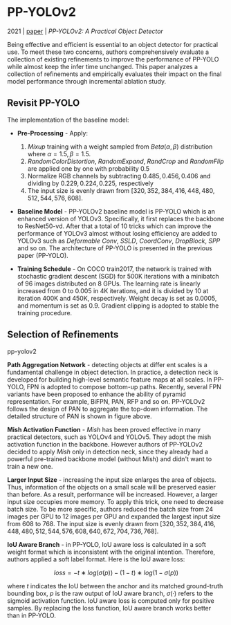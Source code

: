 # PP-YOLOv2

2021 | [paper](https://arxiv.org/pdf/2104.10419) | _PP-YOLOv2: A Practical Object Detector_

Being effective and efficient is essential to an object detector for practical use. To meet these two concerns, authors comprehensively evaluate a collection of existing refinements to improve the performance of PP-YOLO while almost keep the infer time unchanged. This paper analyzes a collection of refinements and empirically evaluates their impact on the final model performance through incremental ablation study.

## Revisit PP-YOLO

The implementation of the baseline model:

* **Pre-Processing** -  Apply:
    1. _Mixup_ training with a weight sampled from $Beta(α, β)$ distribution where $α = 1.5, β = 1.5$.
    2. _RandomColorDistortion_, _RandomExpand_, _RandCrop_ and _RandomFlip_ are applied one by one with probability 0.5
    3. Normalize RGB channels by subtracting $0.485, 0.456, 0.406$ and dividing by $0.229, 0.224, 0.225$, respectively
    4. The input size is evenly drawn from $[320, 352, 384, 416, 448, 480, 512, 544, 576, 608]$.

* **Baseline Model** - PP-YOLOv2 baseline model is PP-YOLO which is an enhanced version of YOLOv3. Specifically, it first replaces the backbone to ResNet50-vd. After that a total of 10 tricks which can improve the performance of YOLOv3 almost without losing efficiency are added to YOLOv3 such
as _Deformable Conv_, _SSLD_, _CoordConv_, _DropBlock_, _SPP_ and so on. The architecture of PP-YOLO is presented in the previous paper (PP-YOLO).

* **Training Schedule** - On COCO train2017, the network is trained with stochastic gradient descent (SGD) for 500K iterations with a minibatch of 96 images distributed on 8 GPUs. The learning rate is linearly increased from 0 to 0.005 in 4K iterations, and it is divided by 10 at iteration 400K and 450K, respectively. Weight decay is set as 0.0005, and momentum is set as 0.9. Gradient clipping is adopted to stable the training procedure.

## Selection of Refinements

pp-yolov2

**Path Aggregation Network** - detecting objects at differ ent scales is a fundamental challenge in object detection. In practice, a detection neck is developed for building high-level semantic feature maps at all scales. In PP-YOLO, FPN is adopted to compose bottom-up paths. Recently, several FPN variants have been proposed to enhance the ability of pyramid representation. For example, BiFPN, PAN, RFP and so on. PP-YOLOv2 follows the design of PAN to aggregate the top-down information. The detailed structure of PAN is shown in figure above.

**Mish Activation Function** - _Mish_ has been proved effective in many practical detectors, such as YOLOv4 and YOLOv5. They adopt the mish activation function in the backbone. However authors of PP-YOLOv2 decided to apply _Mish_ only in detection neck, since they already had a powerful pre-trained backbone model (without Mish) and didn't want to train a new one.

**Larger Input Size** - increasing the input size enlarges the area of objects. Thus, information of the objects on a small scale will be preserved easier than before. As a result, performance will be increased. However, a larger input size occupies more memory. To apply this trick, one need to decrease batch size. To be more specific, authors reduced the batch size from 24 images per GPU to 12 images per GPU and expanded the largest input size from 608 to 768. The input size is evenly drawn from $[320, 352, 384, 416, 448, 480, 512, 544, 576, 608, 640, 672, 704, 736, 768]$.

**IoU Aware Branch** - in PP-YOLO, IoU aware loss is calculated in a soft weight format which is inconsistent with the original intention. Therefore, authors applied a soft label format. Here is the IoU aware loss:

$$ loss = −t ∗ log(σ(p)) − (1 − t) ∗ log(1 − σ(p)) $$

where $t$ indicates the IoU between the anchor and its matched ground-truth bounding box, $p$ is the raw output of IoU aware branch, $σ(·)$ refers to the sigmoid activation function. IoU aware loss is computed only for positive samples. By replacing the loss function, IoU aware branch works better than in PP-YOLO.
